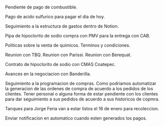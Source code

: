 Pendiente de pago de combustible.

Pago de acido sulfurico para pagar el dia de hoy.

Seguimiento a la estructura de gastos dentro de Notion.

Pipa de hipoclorito de sodio compra con PMV para la entrega con CAB.

Politicas sobre la venta de quimicos. Terminos y condiciones.

Reunion con TBQ. Reunion con Parissi. Reunion con Berequat.

Contrato de hipoclorito de sodio con CMAS Coatepec.

Avances en la negociacion con Banderilla.

Seguimiento a la programacion de compras. Como podriamos automatizar la generacion de las ordenes de compra de acuerdo a los pedidos de los clientes. Tener personal o alguna forma de estar pendiente con los clientes para dar seguimiento a sus pedidos de acuerdo a sus historicos de copmra.

Tanques para Jorge Feria van a estar listos el 16 de enero para recoleccion.

Enviar notificacion en automatico cuando esten generados los pagos.